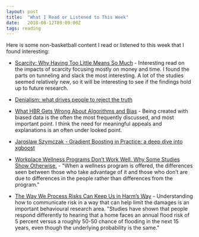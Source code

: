 ```yaml
---
layout: post
title:  "What I Read or Listened to This Week"
date:   2018-08-12T09:09:00Z
tags: reading
---
```

Here is some non-basketball content I read or listened to this week that I found interesting:


* [Scarcity: Why Having Too Little Means So Much](https://www.amazon.com/Scarcity-Having-Little-Means-Much/dp/0805092641/) - Interesting read on the impacts of scarcity focusing mostly on money and time. I found the parts on tunneling and slack the most interesting. A lot of the studies seemed relatively new, so it will be interesting to see if the findings hold up to future research.

* [Denialism: what drives people to reject the truth ](https://www.theguardian.com/news/2018/aug/03/denialism-what-drives-people-to-reject-the-truth)

* [What HBR Gets Wrong About Algorithms and Bias](http://www.fast.ai/2018/08/07/hbr-bias-algorithms/) -  Being created with biased data is the often the most frequently discussed, and most important point. I think the need for meaningful appeals and explanations is an often under looked point.

* [Jaroslaw Szymczak - Gradient Boosting in Practice: a deep dive into xgboost](https://www.youtube.com/watch?v=s3VmuVPfu0s)

* [Workplace Wellness Programs Don’t Work Well. Why Some Studies Show Otherwise.](https://www.nytimes.com/2018/08/06/upshot/employer-wellness-programs-randomized-trials.html) - "When a wellness program is offered, the differences seen between those who take advantage of it and those who don’t are due to differences in the people rather than differences from the program."

* [The Way We Process Risks Can Keep Us in Harm’s Way](http://behavioralscientist.org/the-way-we-process-risks-can-keep-us-in-harms-way/) - Understanding how to communicate risk in a way that can help limit the damages is an important behavioural research area. "Studies have shown that people respond differently to hearing that a home faces an annual flood risk of 5 percent versus a roughly 50-50 chance of flooding in the next 15 years, even though the underlying probability is the same."
